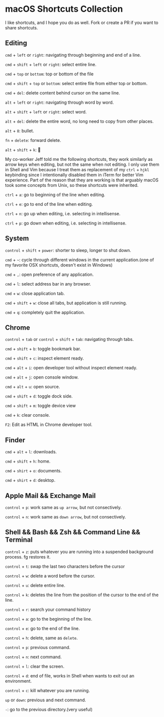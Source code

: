 # macOS Shortcuts Collection

I like shortcuts, and I hope you do as well. Fork or create a PR if you want to share shortcuts.

## Editing

`cmd` + `left` or `right`: navigating through beginning and end of a line.

`cmd` + `shift` + `left` or `right`: select entire line.

`cmd` + `top` or `bottom`: top or bottom of the file

`cmd` + `shift` + `top` or `bottom`: select entire file from either top or bottom.

`cmd` + `del`: delete content behind cursor on the same line.

`alt` + `left` or `right`: navigating through word by word.

`alt` + `shift` + `left` or `right`: select word.

`alt` + `del`: delete the entire word, no long need to copy from other places.

`alt` + `8`: bullet.

`fn` + `delete`: forward delete.

`alt` + `shift` + `k`: 

My co-worker Jeff told me the following shortcuts, they work similarly as arrow keys when editing, but not the same when not editing. I only use them in Shell and Vim because I treat them as replacement of my `ctrl` + `hjkl` keybinding since I intentionally disabled them in iTerm for better Vim experience. Part of the reason that they are working is that arguably macOS took some concepts from Unix, so these shortcuts were inherited.

`ctrl` + `a`: go to beginning of the line when editing.

`ctrl` + `e`: go to end of the line when editing.

`ctrl` + `n`: go up when editing, i.e. selecting in intellisense.

`ctrl` + `p`: go down when editing, i.e. selecting in intellisense.

## System

`control` + `shift` + `power`: shorter to sleep, longer to shut down.

`cmd` + `~`: cycle through different windows in the current application.(one of my favorite OSX shortcuts, doesn't exist in Windows)

`cmd` + `,`: open preference of any application.

`cmd` + `l`: select address bar in any browser.

`cmd` + `w`: close application tab.

`cmd` + `shift` + `w`: close all tabs, but application is still running.

`cmd` + `q`: completely quit the application.

## Chrome

`control` + `tab` or `control` + `shift` + `tab`: navigating through tabs.

`cmd` + `shift` + `b`: toggle bookmark bar.

`cmd` + `shift` + `c`: inspect element ready.

`cmd` + `alt` + `i`: open developer tool without inspect element ready.

`cmd` + `alt` + `j`: open console window.

`cmd` + `alt` + `u`: open source.

`cmd` + `shift` + `d`: toggle dock side.

`cmd` + `shift` + `m`: toggle device view

`cmd` + `k`: clear console.

`F2`: Edit as HTML in Chrome developer tool.

## Finder

`cmd` + `alt` + `l`: downloads.

`cmd` + `shift` + `h`: home.

`cmd` + `shirt` + `o`: documents.

`cmd` + `shirt` + `d`: desktop.

## Apple Mail && Exchange Mail

`control` + `p`: work same as `up arrow`, but not consectively.

`control` + `n`: work same as `down arrow`, but not consectively.

## Shell && Bash && Zsh && Command Line && Terminal

`control` + `z`: puts whatever you are running into a suspended background process. fg restores it.

`control` + `t`: swap the last two characters before the cursor

`control` + `w`: delete a word before the cursor.

`control` + `u`: delete entire line.

`control` + `k`: deletes the line from the position of the cursor to the end of the line.

`control` + `r`: search your command history

`control` + `a`: go to the beginning of the line.

`control` + `e`: go to the end of the line.

`control` + `h`: delete, same as `delete`.

`control` + `p`: previous command.

`control` + `n`: next command.

`control` + `l`: clear the screen.

`control` + `d`: end of file, works in Shell when wants to exit out an environment.

`control` + `c`: kill whatever you are running.

`up` or `down`: previous and next command.

`-`: go to the previous directory.(very useful)
